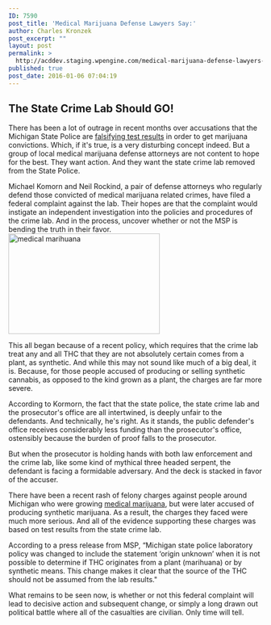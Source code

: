 ```yaml
---
ID: 7590
post_title: 'Medical Marijuana Defense Lawyers Say:'
author: Charles Kronzek
post_excerpt: ""
layout: post
permalink: >
  http://acddev.staging.wpengine.com/medical-marijuana-defense-lawyers-say.html
published: true
post_date: 2016-01-06 07:04:19
---
```

<h2><b>The State Crime Lab Should GO!</b></h2>
<span style="font-weight: 400;">There has been a lot of outrage in recent months over accusations that the Michigan State Police are </span><a href="http://acddev.staging.wpengine.com/marijuana-prosecutions-in-michigan.html"><span style="font-weight: 400;">falsifying test results</span></a><span style="font-weight: 400;"> in order to get marijuana convictions. Which, if it's true, is a very disturbing concept indeed. But a group of local medical marijuana defense attorneys are not content to hope for the best. They want action. And they want the state crime lab removed from the State Police.</span><!--more-->

<span style="font-weight: 400;">Michael Komorn and Neil Rockind, a pair of defense attorneys who regularly defend those convicted of medical marijuana related crimes, have filed a federal complaint against the lab. Their hopes are that the complaint would instigate an independent investigation into the policies and procedures of the crime lab. And in the process, uncover whether or not the MSP is bending the truth in their favor. <a href="http://acddev.staging.wpengine.com/wp-content/uploads/2016/01/Cannabis_sativa01.jpg" rel="attachment wp-att-7592"><img class="alignright size-medium wp-image-7592" src="http://acddev.staging.wpengine.com/wp-content/uploads/2016/01/Cannabis_sativa01-300x199.jpg" alt="medical marihuana" width="300" height="199" /></a></span>

<span style="font-weight: 400;">This all began because of a recent policy, which requires that the crime lab treat any and all THC that they are not absolutely certain comes from a plant, as synthetic. And while this may not sound like much of a big deal, it is. Because, for those people accused of producing or selling synthetic cannabis, as opposed to the kind grown as a plant, the charges are far more severe.</span>

<span style="font-weight: 400;">According to Kormorn, the fact that the state police, the state crime lab and the prosecutor's office are all intertwined, is deeply unfair to the defendants. And technically, he's right. As it stands, the public defender's office receives considerably less funding than the prosecutor's office, ostensibly because the burden of proof falls to the prosecutor. </span>

But when the prosecutor is holding hands with both law enforcement and the crime lab, like some kind of mythical three headed serpent, the defendant is facing a formidable adversary. And the deck is stacked in favor of the accuser.

There have been a recent rash of felony charges against people around Michigan who were growing <a href="http://acddev.staging.wpengine.com/medical-marijuana.html" target="_blank">medical marijuana</a>, but were later accused of producing synthetic marijuana. As a result, the charges they faced were much more serious. And all of the evidence supporting these charges was based on test results from the state crime lab.

<span style="font-weight: 400;">According to a press release from MSP, “Michigan state police laboratory policy was changed to include the statement ‘origin unknown’ when it is not possible to determine if THC originates from a plant (marihuana) or by synthetic means. This change makes it clear that the source of the THC should not be assumed from the lab results."</span>

<span style="font-weight: 400;">What remains to be seen now, is whether or not this federal complaint will lead to decisive action and subsequent change, or simply a long drawn out political battle where all of the casualties are civilian. Only time will tell.</span>